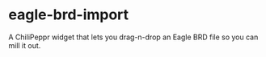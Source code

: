 # eagle-brd-import
A ChiliPeppr widget that lets you drag-n-drop an Eagle BRD file so you can mill it out.
